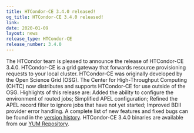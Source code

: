 ```yaml
---
title: HTCondor-CE 3.4.0 released!
og_title: HTCondor-CE 3.4.0 released!
link: 
date: 2020-01-09
layout: news
release_type: HTCondor-CE
release_number: 3.4.0
---
```


The HTCondor team is pleased to announce the release of HTCondor-CE 3.4.0.  HTCondor-CE is a grid gateway that forwards resource provisioning requests to your local cluster. HTCondor-CE was originally developed by the Open Science Grid (OSG). The Center for High-Throughput Computing (CHTC) now distributes and supports HTCondor-CE for use outside of the OSG.  Highlights of this release are: Added the ability to configure the environment of routed jobs; Simplified APEL configuration; Refined the APEL record filter to ignore jobs that have not yet started; Improved BDII provider error handling.  A complete list of new features and fixed bugs can be found in the <a href="https://htcondor-ce.readthedocs.io/en/stable/releases/#htcondor-ce-3-version-history"> version history</a>. HTCondor-CE 3.4.0 binaries are available from our <a href="http://htcondor.org/yum/">YUM Repository</a>. 

